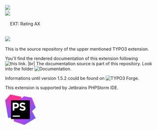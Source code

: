 
<img src="Documentation/Images/hr.gif" />
<div>
   <img src="Documentation/Images/typo3-200px-transparent.png" align="left" />
   <p style="height:84px; vertical-align:middle; display:table-cell;">EXT: Rating AX</p>
</div>
<img src="Documentation/Images/hr.gif" />


This is the source repository of the upper mentioned TYPO3 extension.

You'll find the rendered documentation of this extension following ![this link](https://docs.typo3.org/typo3cms/extensions/th_rating/). |br|
The documentation source is part of this repository. Look into the folder ![Documentation](https://github.com/thucke/TYPO3.ext.th_rating/tree/master/Documentation). 

Informations until version 1.5.2 could be found on ![TYPO3 Forge](https://forge.typo3.org/projects/extension-th_rating).


This extension is supported by Jetbrains PHPStorm IDE.

<a href="https://www.jetbrains.com/?from=RatingAXTYPO3extension">
   <img src="Documentation/DeveloperInformation/phpstorm.png" width="100px" />
</a>
